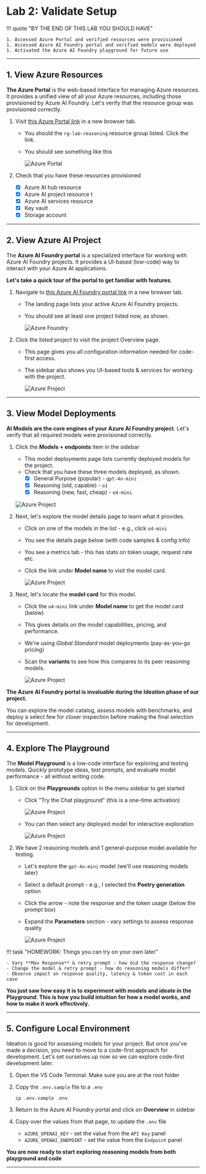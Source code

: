 # Lab 2: Validate Setup

!!! quote "BY THE END OF THIS LAB YOU SHOULD HAVE"

    1. Accessed Azure Portal and verified resources were provisioned
    1. Accessed Azure AI Foundry portal and verified models were deployed
    1. Activated the Azure AI Foundry playground for future use

---

## 1. View Azure Resources

**The Azure Portal** is the web-based interface for managing Azure resources. It provides a unified view of all your Azure resources, including those provisioned by Azure AI Foundry. Let's verify that the resource group was provisioned correctly.


1. Visit [this Azure Portal link](https://portal.azure.com/#browse/resourcegroups) in a new browser tab.
    - You should the `rg-lab-reasoning` resource group listed. Click the link.
    - You should see something like this

        ![Azure Portal](../assets/00-setup-azure-portal.png)

1. Check that you have these resources provisioned
    - [X] Azure AI hub resource 
    - [X] Azure AI project resource t
    - [X] Azure AI services resource
    - [X] Key vault
    - [X] Storage account

---

## 2. View Azure AI Project

The **Azure AI Foundry portal** is a specialized interface for working with Azure AI Foundry projects. It provides a UI-based (low-code) way to interact with your Azure AI applications. 

**Let's take a quick tour of the portal to get familiar with features**.

1. Navigate to [this Azure AI Foundry portal link](https://ai.azure.com) in a new browser tab.
    - The landing page lists your active Azure AI Foundry projects.
    - You should see at least one project listed now, as shown.

        ![Azure Foundry](../assets//00-setup-foundry-portal.png)

1. Click the listed project to visit the project Overview page.

    - This page gives you all configuration information needed for code-first access.
    - The sidebar also shows you UI-based tools & services for working with the project.

        ![Azure Project](../assets//00-setup-foundry-project.png)

---

## 3. View Model Deployments

**AI Models are the core engines of your Azure AI Foundry project**. Let's verify that all required models were provisioned correctly.

1. Click the **Models + endpoints** item in the sidebar
    - This model deployments page lists currently deployed models for the project.
    - Check that you have these three models deployed, as shown.
        - [X] General Purpose (popular) - `gpt-4o-mini`
        - [X] Reasoning (old, capable) - `o1`
        - [X] Reasoning (new, fast, cheap) - `o4-mini`

    ![Azure Project](../assets/00-setup-foundry-deployments.png)


1. Next, let's explore the model details page to learn what it provides.
    - Click on one of the models in the list - e.g., click `o4-mini`
    - You see the details page below (with code samples & config info)
    - You see a metrics tab - this has stats on token usage, request rate etc.
    - Click the link under **Model name** to visit the model card.

        ![Azure Project](../assets/00-setup-model-card.png)

1. Next, let's locate the **model card** for this model.
    - Click the `o4-mini` link under **Model name** to get the model card (below)
    - This gives details on the model capabilities, pricing, and performance.
    - We're using _Global Standard_ model deployments (pay-as-you-go pricing)
    - Scan the **variants** to see how this compares to its peer reasoning models.

        ![Azure Project](../assets/00-setup-model-details-card.png)

**The Azure AI Foundry portal is invaluable during the Ideation phase of our project.**

You can explore the model catalog, assess models with benchmarks, and deploy a select few for closer inspection before making the final selection for development.

---

## 4. Explore The Playground

The **Model Playground** is a low-code interface for exploring and testing models. Quickly prototype ideas, test prompts, and evaluate model performance - all without writing code.

1. Click on the **Playgrounds** option in the menu sidebar to get started

    - Click "Try the Chat playground" (this is a one-time activation)

        ![Azure Project](../assets/00-setup-foundry-playground.png)

    - You can then select any deployed model for interactive exploration

        ![Azure Project](../assets/00-setup-foundry-model-select.png)

1. We have 2 reasoning models and 1 general-purpose model available for testing.

    - Let's explore the `gpt-4o-mini` model (we'll use reasoning models later)
    - Select a default prompt - e.g., I selected the **Poetry generation** option
    - Click the arrow - note the response and the token usage (below the prompt box)
    - Expand the **Parameters** section - vary settings to assess response quality

        ![Azure Project](../assets/00-setup-prompt-gpt.png)

!!! task "HOMEWORK: Things you can try on your own later"

    - Vary **Max Response** & retry prompt - how did the response change?
    - Change the model & retry prompt - how do reasoning models differ?
    - Observe impact on response quality, latency & token cost in each case

**You just saw how easy it is to experiment with models and ideate in the Playground. This is how you build intuition for how a model works, and how to make it work effectively.**


---

## 5. Configure Local Environment

Ideation is good for assessing models for your project. But once you've made a decision, you need to move to a code-first approach for development. Let's set ourselves up now so we can explore code-first development later.


1. Open the VS Code Terminal. Make sure you are at the root folder
1. Copy the `.env.sample` file to a `.env`

    ``` title="" linenums="0"
    cp .env.sample .env
    ```

1. Return to the Azure AI Foundry portal and click on **Overview** in sidebar

1. Copy over the values from that page, to update the `.env` file

    - `AZURE_OPENAI_KEY` - set the value from the `API Key` panel
    - `AZURE_OPENAI_ENDPOINT` - set the value from the `Endpoint` panel

**You are now ready to start exploring reasoning models from both playground and code**

---